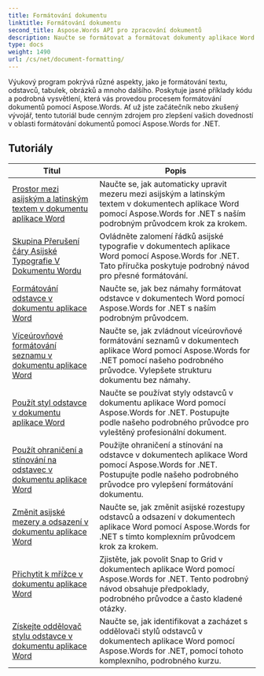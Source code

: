 ```yaml
---
title: Formátování dokumentu
linktitle: Formátování dokumentu
second_title: Aspose.Words API pro zpracování dokumentů
description: Naučte se formátovat a formátovat dokumenty aplikace Word pomocí Aspose.Words for .NET. Výukové programy vás provedou různými technikami rozvržení, stylingem, číslováním, vytvářením odstavců, fonty a dalšími.
type: docs
weight: 1490
url: /cs/net/document-formatting/
---
```


Výukový program pokrývá různé aspekty, jako je formátování textu, odstavců, tabulek, obrázků a mnoho dalšího. Poskytuje jasné příklady kódu a podrobná vysvětlení, která vás provedou procesem formátování dokumentů pomocí Aspose.Words. Ať už jste začátečník nebo zkušený vývojář, tento tutoriál bude cenným zdrojem pro zlepšení vašich dovedností v oblasti formátování dokumentů pomocí Aspose.Words for .NET.

 ## Tutoriály
| Titul | Popis |
| --- | --- |
| [Prostor mezi asijským a latinským textem v dokumentu aplikace Word](./space-between-asian-and-latin-text/) | Naučte se, jak automaticky upravit mezeru mezi asijským a latinským textem v dokumentech aplikace Word pomocí Aspose.Words for .NET s naším podrobným průvodcem krok za krokem. |
| [Skupina Přerušení čáry Asijské Typografie V Dokumentu Wordu](./asian-typography-line-break-group/) | Ovládněte zalomení řádků asijské typografie v dokumentech aplikace Word pomocí Aspose.Words for .NET. Tato příručka poskytuje podrobný návod pro přesné formátování. |
| [Formátování odstavce v dokumentu aplikace Word](./paragraph-formatting/) | Naučte se, jak bez námahy formátovat odstavce v dokumentech Word pomocí Aspose.Words for .NET s naším podrobným průvodcem. |
| [Víceúrovňové formátování seznamu v dokumentu aplikace Word](./multilevel-list-formatting/) | Naučte se, jak zvládnout víceúrovňové formátování seznamů v dokumentech aplikace Word pomocí Aspose.Words for .NET pomocí našeho podrobného průvodce. Vylepšete strukturu dokumentu bez námahy. |
| [Použít styl odstavce v dokumentu aplikace Word](./apply-paragraph-style/) | Naučte se používat styly odstavců v dokumentu aplikace Word pomocí Aspose.Words for .NET. Postupujte podle našeho podrobného průvodce pro vyleštěný profesionální dokument. |
| [Použít ohraničení a stínování na odstavec v dokumentu aplikace Word](./apply-borders-and-shading-to-paragraph/) | Použijte ohraničení a stínování na odstavce v dokumentech aplikace Word pomocí Aspose.Words for .NET. Postupujte podle našeho podrobného průvodce pro vylepšení formátování dokumentu. |
| [Změnit asijské mezery a odsazení v dokumentu aplikace Word](./change-asian-paragraph-spacing-and-indents/) | Naučte se, jak změnit asijské rozestupy odstavců a odsazení v dokumentech aplikace Word pomocí Aspose.Words for .NET s tímto komplexním průvodcem krok za krokem. |
| [Přichytit k mřížce v dokumentu aplikace Word](./snap-to-grid/) | Zjistěte, jak povolit Snap to Grid v dokumentech aplikace Word pomocí Aspose.Words for .NET. Tento podrobný návod obsahuje předpoklady, podrobného průvodce a často kladené otázky. |
| [Získejte oddělovač stylu odstavce v dokumentu aplikace Word](./get-paragraph-style-separator/) | Naučte se, jak identifikovat a zacházet s oddělovači stylů odstavců v dokumentech aplikace Word pomocí Aspose.Words for .NET, pomocí tohoto komplexního, podrobného kurzu. |